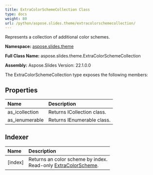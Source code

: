 ```yaml
---
title: ExtraColorSchemeCollection Class
type: docs
weight: 80
url: /python/aspose.slides.theme/extracolorschemecollection/
---
```


Represents a collection of additional color schemes.

**Namespace:** [aspose.slides.theme](/python/aspose.slides.theme/)

**Full Class Name:** aspose.slides.theme.ExtraColorSchemeCollection

**Assembly:**  Aspose.Slides Version: 22.1.0.0

The ExtraColorSchemeCollection type exposes the following members:
## **Properties**
|**Name**|**Description**|
| :- | :- |
|as_icollection|Returns ICollection class.|
|as_ienumerable|Returns IEnumerable class.|
## **Indexer**
|**Name**|**Description**|
| :- | :- |
|[index]|Returns an color scheme by index.<br/>            Read-only [ExtraColorScheme](/python/aspose.slides.theme/extracolorscheme/).|
